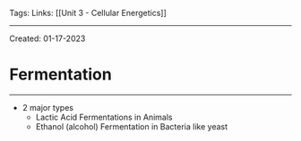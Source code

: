 Tags:
Links: [[Unit 3 - Cellular Energetics]]

---
Created: 01-17-2023
# Fermentation
---

- 2 major types
	- Lactic Acid Fermentations in Animals
	- Ethanol (alcohol) Fermentation in Bacteria like yeast